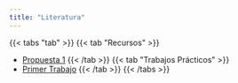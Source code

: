 ```yaml
---
title: "Literatura"
---
```


{{< tabs "tab" >}}
{{< tab "Recursos" >}}
- <a href="https://drive.google.com/file/d/1SFm-AZXT3kYgAbdr6iXZxOuMVyC4LLIY/view" target="_blank">Propuesta 1</a>
{{< /tab >}}
{{< tab "Trabajos Prácticos" >}}
- <a href="https://drive.google.com/open?id=1Zgu4VekBvosYwCb4qsae6PBFsnbByX0l" target="_blank">Primer Trabajo</a>
{{< /tab >}}
{{< /tabs >}}

